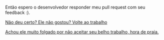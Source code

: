 Então espero o desenvolvedor responder meu pull request com seu feedback :).

[Não deu certo? Ele não gostou? Volte ao trabalho](diff/diff.md)

[Achou ele muito folgado por não aceitar seu belho trabalho, hora de praia.](desiste/desistir.md)